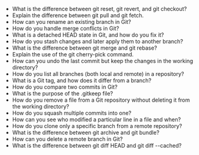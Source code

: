 - What is the difference between git reset, git revert, and git checkout?
- Explain the difference between git pull and git fetch.
- How can you rename an existing branch in Git?
- How do you handle merge conflicts in Git?
- What is a detached HEAD state in Git, and how do you fix it?
- How do you stash changes and later apply them to another branch?
- What is the difference between git merge and git rebase?
- Explain the use of the git cherry-pick command.
- How can you undo the last commit but keep the changes in the working directory?
- How do you list all branches (both local and remote) in a repository?
- What is a Git tag, and how does it differ from a branch?
- How do you compare two commits in Git?
- What is the purpose of the .gitkeep file?
- How do you remove a file from a Git repository without deleting it from the working directory?
- How do you squash multiple commits into one?
- How can you see who modified a particular line in a file and when?
- How do you clone only a specific branch from a remote repository?
- What is the difference between git archive and git bundle?
- How can you delete a remote branch in Git?
- What is the difference between git diff HEAD and git diff --cached?
